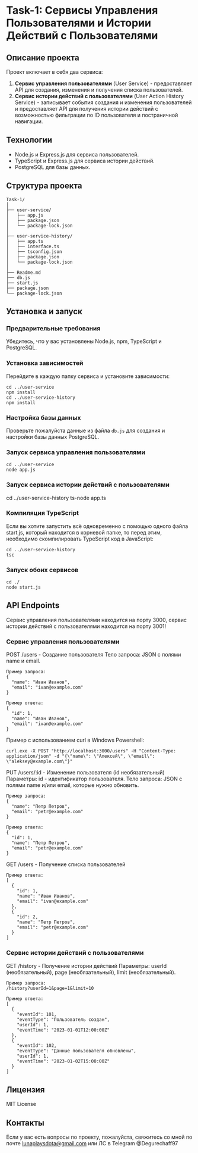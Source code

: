 # Task-1: Сервисы Управления Пользователями и Истории Действий с Пользователями

## Описание проекта

Проект включает в себя два сервиса:
1. **Сервис управления пользователями** (User Service) - предоставляет API для создания, изменения и получения списка пользователей.
2. **Сервис истории действий с пользователями** (User Action History Service) - записывает события создания и изменения пользователей и предоставляет API для получения истории действий с возможностью фильтрации по ID пользователя и постраничной навигации.

## Технологии

- Node.js и Express.js для сервиса пользователей.
- TypeScript и Express.js для сервиса истории действий.
- PostgreSQL для базы данных.

## Структура проекта
```
Task-1/
│
├── user-service/
│   ├── app.js
│   ├── package.json
│   └── package-lock.json
│
├── user-service-history/
│   ├── app.ts
│   ├── interface.ts
│   ├── tsconfig.json
│   ├── package.json
│   └── package-lock.json
│
├── Readme.md
├── db.js
├── start.js
├── package.json
└── package-lock.json
```
## Установка и запуск

### Предварительные требования

Убедитесь, что у вас установлены Node.js, npm, TypeScript и PostgreSQL.

### Установка зависимостей

Перейдите в каждую папку сервиса и установите зависимости:

	cd ../user-service
	npm install
	cd ../user-service-history
	npm install

### Настройка базы данных

Проверьте пожалуйста данные из файла `db.js` для создания и настройки базы данных PostgreSQL.

### Запуск сервиса управления пользователями
	cd ../user-service
	node app.js

### Запуск сервиса истории действий с пользователями
cd ../user-service-history
ts-node app.ts

### Компиляция TypeScript
Если вы хотите запустить всё одновременно с помощью одного файла start.js, который находится в корневой папке, то перед этим, необходимо скомпилировать TypeScript код в JavaScript:

	cd ../user-service-history
	tsc

### Запуск обоих сервисов
	cd ./
	node start.js

## API Endpoints

Сервис управления пользователями находится на порту 3000, сервис истории действий с пользователями находится на порту 3001!

### Сервис управления пользователями

POST /users - Создание пользователя
	Тело запроса: JSON с полями name и email.
	
	Пример запроса:
    {
      "name": "Иван Иванов",
      "email": "ivan@example.com"
    }
	
	Пример ответа:
    {
      "id": 1,
      "name": "Иван Иванов",
      "email": "ivan@example.com"
    }
	
Пример с использованием curl в Windows Powershell:
	
	curl.exe -X POST "http://localhost:3000/users" -H "Content-Type: application/json" -d "{\"name\": \"Алексей\", \"email\": \"aleksey@example.com\"}"
	
PUT /users/:id - Изменение пользователя (id необязательный)
	Параметры: id - идентификатор пользователя.
	Тело запроса: JSON с полями name и/или email, которые нужно обновить.
	
	Пример запроса:
    {
      "name": "Петр Петров",
      "email": "petr@example.com"
    }
	
	Пример ответа:
	{
      "id": 1,
      "name": "Петр Петров",
      "email": "petr@example.com"
    }
	
GET /users - Получение списка пользователей
	
	Пример ответа:
    [
      {
        "id": 1,
        "name": "Иван Иванов",
        "email": "ivan@example.com"
      },
      {
        "id": 2,
        "name": "Петр Петров",
        "email": "petr@example.com"
      }
    ]
	
### Сервис истории действий с пользователями

GET /history - Получение истории действий
	Параметры: userId (необязательный), page (необязательный), limit (необязательный).

	Пример запроса:
    /history?userId=1&page=1&limit=10
	
	Пример ответа:
    [
      {
        "eventId": 101,
        "eventType": "Пользователь создан",
        "userId": 1,
        "eventTime": "2023-01-01T12:00:00Z"
      },
      {
        "eventId": 102,
        "eventType": "Данные пользователя обновлены",
        "userId": 1,
        "eventTime": "2023-01-02T15:00:00Z"
      }
    ]

## Лицензия

MIT License

## Контакты

Если у вас есть вопросы по проекту, пожалуйста, свяжитесь со мной по почте lunaplaysdota@gmail.com или ЛС в Telegram @Degurechaff97
